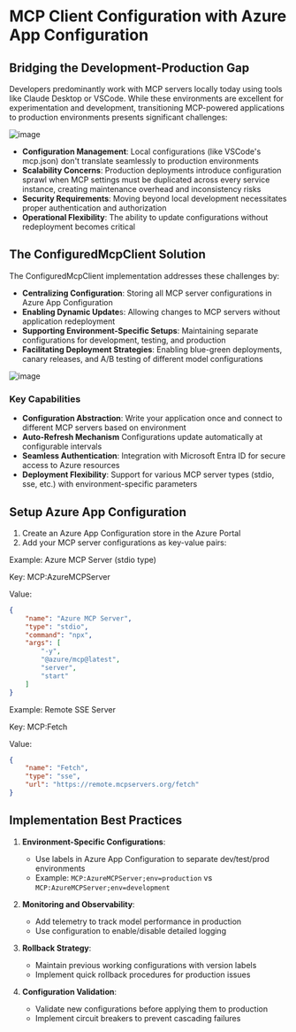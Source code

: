 # MCP Client Configuration with Azure App Configuration

## Bridging the Development-Production Gap

Developers predominantly work with MCP servers locally today using tools like Claude Desktop or VSCode. While these environments are excellent for experimentation and development, transitioning MCP-powered applications to production environments presents significant challenges:

![image](https://github.com/user-attachments/assets/c4857ad0-86b7-48b9-a587-3041fd7cd6a1)

- **Configuration Management**: Local configurations (like VSCode's mcp.json) don't translate seamlessly to production environments
- **Scalability Concerns**: Production deployments introduce configuration sprawl when MCP settings must be duplicated across every service instance, creating maintenance overhead and inconsistency risks
- **Security Requirements**: Moving beyond local development necessitates proper authentication and authorization
- **Operational Flexibility**: The ability to update configurations without redeployment becomes critical

## The ConfiguredMcpClient Solution

The ConfiguredMcpClient implementation addresses these challenges by:

- **Centralizing Configuration**: Storing all MCP server configurations in Azure App Configuration
- **Enabling Dynamic Update**s: Allowing changes to MCP servers without application redeployment
- **Supporting Environment-Specific Setups**: Maintaining separate configurations for development, testing, and production
- **Facilitating Deployment Strategies**: Enabling blue-green deployments, canary releases, and A/B testing of different model configurations

![image](https://github.com/user-attachments/assets/68973c20-2eb9-493e-8cce-f59c61071d1f)

### Key Capabilities

- **Configuration Abstraction**: Write your application once and connect to different MCP servers based on environment
- **Auto-Refresh Mechanism** Configurations update automatically at configurable intervals
- **Seamless Authentication**: Integration with Microsoft Entra ID for secure access to Azure resources
- **Deployment Flexibility**: Support for various MCP server types (stdio, sse, etc.) with environment-specific parameters

## Setup Azure App Configuration

1. Create an Azure App Configuration store in the Azure Portal
2. Add your MCP server configurations as key-value pairs:

Example: Azure MCP Server (stdio type)

Key: MCP:AzureMCPServer

Value:

```json
{
    "name": "Azure MCP Server",
    "type": "stdio",
    "command": "npx",
    "args": [
        "-y",
        "@azure/mcp@latest",
        "server",
        "start"
    ]
}
```

Example: Remote SSE Server

Key: MCP:Fetch

Value:
```json
{
    "name": "Fetch",
    "type": "sse",
    "url": "https://remote.mcpservers.org/fetch"
}
```

## Implementation Best Practices

1. **Environment-Specific Configurations**:
   - Use labels in Azure App Configuration to separate dev/test/prod environments
   - Example: `MCP:AzureMCPServer;env=production` vs `MCP:AzureMCPServer;env=development`

2. **Monitoring and Observability**:
   - Add telemetry to track model performance in production
   - Use configuration to enable/disable detailed logging

3. **Rollback Strategy**:
   - Maintain previous working configurations with version labels
   - Implement quick rollback procedures for production issues

4. **Configuration Validation**:
   - Validate new configurations before applying them to production
   - Implement circuit breakers to prevent cascading failures
